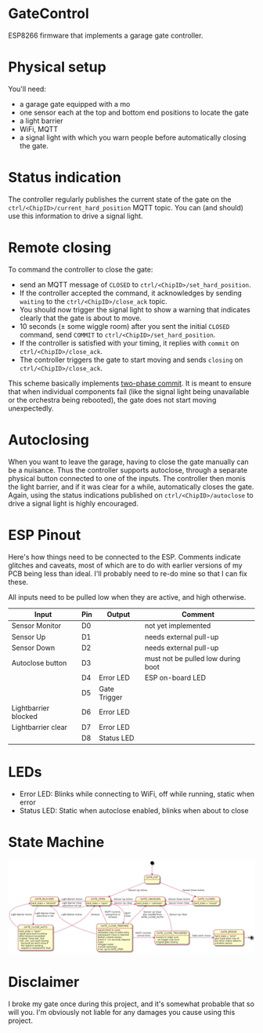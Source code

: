 # GateControl

ESP8266 firmware that implements a garage gate controller.

# Physical setup

You'll need:

* a garage gate equipped with a mo<ChipID>
* one sensor each at the top and bottom end positions to locate the gate
* a light barrier
* WiFi, MQTT
* a signal light with which you warn people before automatically closing the gate.

# Status indication

The controller regularly publishes the current state of the gate on the `ctrl/<ChipID>/current_hard_position` MQTT topic. You can (and should) use this information to drive a signal light.

# Remote closing

To command the controller to close the gate:

* send an MQTT message of `CLOSED` to `ctrl/<ChipID>/set_hard_position`.
* If the controller accepted the command, it acknowledges by sending `waiting` to the `ctrl/<ChipID>/close_ack` topic.
* You should now trigger the signal light to show a warning that indicates clearly that the gate is about to move.
* 10 seconds (± some wiggle room) after you sent the initial `CLOSED` command, send `COMMIT` to `ctrl/<ChipID>/set_hard_position`.
* If the controller is satisfied with your timing, it replies with `commit` on `ctrl/<ChipID>/close_ack`.
* The controller triggers the gate to start moving and sends `closing` on `ctrl/<ChipID>/close_ack`.

This scheme basically implements [two-phase commit](https://en.wikipedia.org/wiki/Two-phase_commit_protocol). It is meant to ensure that when individual components fail (like the signal light being unavailable or the orchestra<ChipID> being rebooted), the gate does not start moving unexpectedly.

# Autoclosing

When you want to leave the garage, having to close the gate manually can be a nuisance. Thus the controller supports autoclose, through a separate physical button connected to one of the inputs. The controller then moni<ChipID>s the light barrier, and if it was clear for a while, automatically closes the gate. Again, using the status indications published on `ctrl/<ChipID>/autoclose` to drive a signal light is highly encouraged.

# ESP Pinout

Here's how things need to be connected to the ESP. Comments indicate glitches and caveats, most of which are to do with earlier versions of my PCB being less than ideal. I'll probably need to re-do mine so that I can fix these.

All inputs need to be pulled low when they are active, and high otherwise.

| Input                | Pin           | Output       | Comment                |
| -------------------- | ------------- | ------------ | ---------------------- |
| Sensor Monitor       | D0            |              | not yet implemented    |
| Sensor Up            | D1            |              | needs external pull-up |
| Sensor Down          | D2            |              | needs external pull-up |
| Autoclose button     | D3            |              | must not be pulled low during boot |
|                      | D4            | Error LED    | ESP on-board LED       |
|                      | D5            | Gate Trigger |                        |
| Lightbarrier blocked | D6            | Error LED    |                        |
| Lightbarrier clear   | D7            | Error LED    |                        |
|                      | D8            | Status LED   |                        |

# LEDs

* Error LED: Blinks while connecting to WiFi, off while running, static when error
* Status LED: Static when autoclose enabled, blinks when about to close

# State Machine

![statemachine](docs/statemachine.png)

# Disclaimer

I broke my gate once during this project, and it's somewhat probable that so will you. I'm obviously not liable for any damages you cause using this project.
